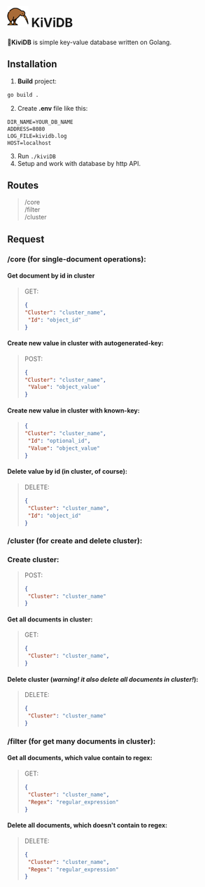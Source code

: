 # [<img src="kivi.png" width="48"/>](kivi.png) KiViDB
🥝**KiviDB** is simple key-value database written on Golang.
## Installation
1. **Build** project:
```sh
go build .
```
2. Create **.env** file like this:
```env
DIR_NAME=YOUR_DB_NAME
ADDRESS=8080
LOG_FILE=kividb.log
HOST=localhost
```
3. Run ```./kiviDB```
4. Setup and work with database by http API.

## Routes
> /core<br>
> /filter<br>
> /cluster

## Request
### **/core** (for single-document operations):
#### Get document by id in cluster
> GET:
>```json
>{
> "Cluster": "cluster_name",
>  "Id": "object_id"
>}
>```
#### Create new value in cluster with autogenerated-key:
> POST:
>```json
>{
> "Cluster": "cluster_name",
>  "Value": "object_value"
>}
>```
#### Create new value in cluster with known-key:
>```json
>{
> "Cluster": "cluster_name",
>  "Id": "optional_id",
>  "Value": "object_value"
>}
#### Delete value by id (in cluster, of course):
>
> DELETE:
>```json
>{
>  "Cluster": "cluster_name",
>  "Id": "object_id"
>}
>```
### **/cluster** (for create and delete cluster):
### Create cluster:
> POST:
>```json
>{
>  "Cluster": "cluster_name"
>}
>```
#### Get all documents in cluster:
> GET:
>```json
>{
>  "Cluster": "cluster_name",
>}
#### Delete cluster (***warning! it also delete all documents in cluster!***):
> DELETE:
>```json
>{
>  "Cluster": "cluster_name"
>}
>```
### **/filter** (for get many documents in cluster):
#### Get all documents, which value contain to regex:
> GET:
>```json
>{
>  "Cluster": "cluster_name",
>  "Regex": "regular_expression"
>}
>```
#### Delete all documents, which doesn't contain to regex:
> DELETE:
>```json
>{
>  "Cluster": "cluster_name",
>  "Regex": "regular_expression"
>}
>```
